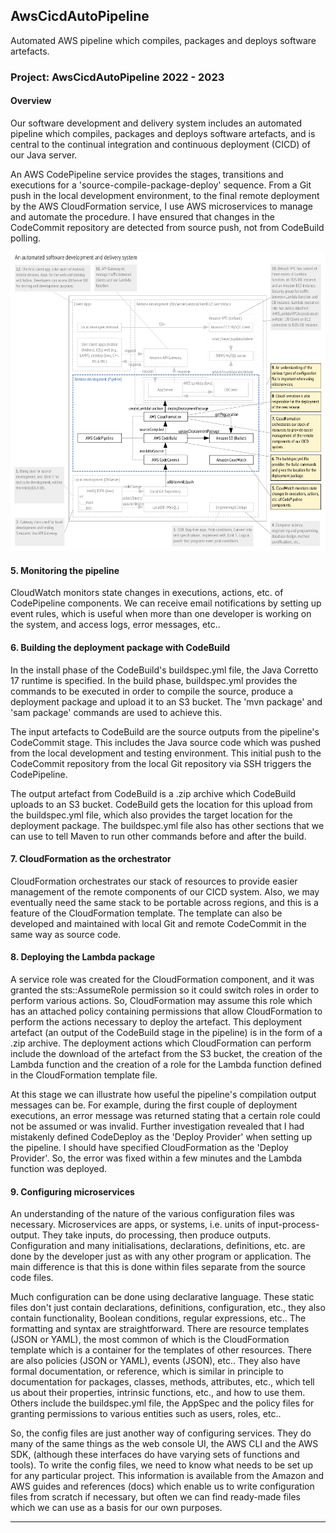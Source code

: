 ## AwsCicdAutoPipeline

Automated AWS pipeline which compiles, packages and deploys software artefacts.

### Project: AwsCicdAutoPipeline 2022 - 2023

#### Overview

Our software development and delivery system includes an automated pipeline which compiles, packages and deploys software artefacts, and is central to the continual integration and continuous deployment (CICD) of our Java server.

An AWS CodePipeline service provides the stages, transitions and executions for a 'source-compile-package-deploy' sequence. From a Git push in the local development environment, to the final remote deployment by the AWS CloudFormation service, I use AWS microservices to manage and automate the procedure. I have ensured that changes in the CodeCommit repository are detected from source push, not from CodeBuild polling.

![Request_response_sequence_diagram](https://github.com/PaulGreer1/AwsCicdAutoPipeline/blob/main/AwsCicdAutoPipelineInSdds.png)

#### 5. Monitoring the pipeline

CloudWatch monitors state changes in executions, actions, etc. of CodePipeline components. We can receive email notifications by setting up event rules, which is useful when more than one developer is working on the system, and access logs, error messages, etc..

#### 6. Building the deployment package with CodeBuild

In the install phase of the CodeBuild's buildspec.yml file, the Java Corretto 17 runtime is specified. In the build phase, buildspec.yml provides the commands to be executed in order to compile the source, produce a deployment package and upload it to an S3 bucket. The 'mvn package' and 'sam package' commands are used to achieve this.

The input artefacts to CodeBuild are the source outputs from the pipeline's CodeCommit stage. This includes the Java source code which was pushed from the local development and testing environment. This initial push to the CodeCommit repository from the local Git repository via SSH triggers the CodePipeline.

The output artefact from CodeBuild is a .zip archive which CodeBuild uploads to an S3 bucket. CodeBuild gets the location for this upload from the buildspec.yml file, which also provides the target location for the deployment package. The buildspec.yml file also has other sections that we can use to tell Maven to run other commands before and after the build.

#### 7. CloudFormation as the orchestrator

CloudFormation orchestrates our stack of resources to provide easier management of the remote components of our CICD system. Also, we may eventually need the same stack to be portable across regions, and this is a feature of the CloudFormation template. The template can also be developed and maintained with local Git and remote CodeCommit in the same way as source code.

#### 8. Deploying the Lambda package

A service role was created for the CloudFormation component, and it was granted the sts::AssumeRole permission so it could switch roles in order to perform various actions. So, CloudFormation may assume this role which has an attached policy containing permissions that allow CloudFormation to perform the actions necessary to deploy the artefact. This deployment artefact (an output of the CodeBuild stage in the pipeline) is in the form of a .zip archive. The deployment actions which CloudFormation can perform include the download of the artefact from the S3 bucket, the creation of the Lambda function and the creation of a role for the Lambda function defined in the CloudFormation template file.

At this stage we can illustrate how useful the pipeline's compilation output messages can be. For example, during the first couple of deployment executions, an error message was returned stating that a certain role could not be assumed or was invalid. Further investigation revealed that I had mistakenly defined CodeDeploy as the 'Deploy Provider' when setting up the pipeline. I should have specified CloudFormation as the 'Deploy Provider'. So, the error was fixed within a few minutes and the Lambda function was deployed. 

#### 9. Configuring microservices

An understanding of the nature of the various configuration files was necessary. Microservices are apps, or systems, i.e. units of input-process-output. They take inputs, do processing, then produce outputs. Configuration and many initialisations, declarations, definitions, etc. are done by the developer just as with any other program or application. The main difference is that this is done within files separate from the source code files.

Much configuration can be done using declarative language. These static files don't just contain declarations, definitions, configuration, etc., they also contain functionality, Boolean conditions, regular expressions, etc.. The formatting and syntax are straightforward. There are resource templates (JSON or YAML), the most common of which is the CloudFormation template which is a container for the templates of other resources. There are also policies (JSON or YAML), events (JSON), etc.. They also have formal documentation, or reference, which is similar in principle to documentation for packages, classes, methods, attributes, etc., which tell us about their properties, intrinsic functions, etc., and how to use them. Others include the buildspec.yml file, the AppSpec and the policy files for granting permissions to various entities such as users, roles, etc..

So, the config files are just another way of configuring services. They do many of the same things as the web console UI, the AWS CLI and the AWS SDK, (although these interfaces do have varying sets of functions and tools). To write the config files, we need to know what needs to be set up for any particular project. This information is available from the Amazon and AWS guides and references (docs) which enable us to write configuration files from scratch if necessary, but often we can find ready-made files which we can use as a basis for our own purposes.

***
